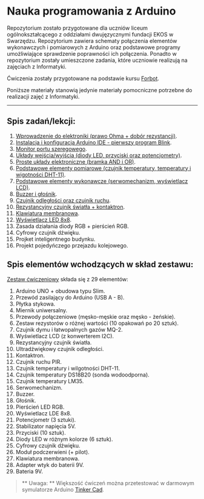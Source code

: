 # Nauka programowania z Arduino

Repozytorium zostało przygotowane dla uczniów liceum ogólnokształcącego z oddziałami dwujęzycznymi fundacji EKOS w Swarzędzu.
Repozytorium zawiera schematy połączenia elementów wykonawczych i pomiarowych z Arduino oraz podstawowe programy umożliwiające sprawdzenie poprawności ich połączenia.
Ponadto w repozytorium zostały umieszczone zadania, które uczniowie realizują na zajęciach z Informatyki.

Ćwiczenia zostały przygotowane na podstawie kursu [Forbot](https://forbot.pl/blog/kurs-arduino-podstawy-programowania-spis-tresci-kursu-id5290).

Poniższe materiały stanowią jedynie materiały pomocniczne potrzebne do realizacji zajęć z Informatyki.

----------

## Spis zadań/lekcji:

1. [Wprowadzenie do elektroniki (prawo Ohma + dobór rezystancji)](https://github.com/Arillos/Arduino/tree/main/1.%20Wprowadzenie%20do%20elektroniki%20(dob%C3%B3r%20rezystancji)).
2. [Instalacja i konfiguracja Arduino IDE - pierwszy program Blink](https://github.com/Arillos/Arduino/tree/main/2.%20Instalacja%20i%20konfiguracja%20Arduino%20IDE%20-%20pierwszy%20program%20Blink).
3. [Monitor portu szeregowego](https://github.com/Arillos/Arduino-EKOS-/tree/main/3.%20Monitor%20portu%20szeregowego).
4. [Układy wejścia/wyjścia (diody LED, przyciski oraz potencjometry)](https://github.com/Arillos/Arduino-EKOS-/tree/main/4.%20Uk%C5%82ady%20wej%C5%9Bcia%2C%20wyj%C5%9Bcia%20(diody%20LED%2C%20przyciski%20oraz%20potencjometry)).
5. [Proste układy elektroniczne (bramka AND i OR)](https://github.com/Arillos/Arduino-EKOS-/tree/main/5.%20Proste%20uk%C5%82ady%20elektroniczne%20(bramka%20AND%20i%20OR)).
6. [Podstawowe elementy pomiarowe (czujnik temperatury, temperatury i wigotności DHT-11)](https://github.com/Arillos/Arduino-EKOS-/tree/main/6.%20Podstawowe%20elementy%20pomiarowe%20(czujnik%20temperatury%2C%20temperatury%20i%20wigotno%C5%9Bci%20DHT-11)).
7. [Podstawowe elementy wykonawcze (serwomechanizm, wyświetlacz LCD)](https://github.com/Arillos/Arduino-EKOS-/tree/main/7.%20Podstawowe%20elementy%20wykonawcze%20(serwomechanizm%2C%20wy%C5%9Bwietlacz%20LCD)).
8. [Buzzer i głośnik](https://github.com/Arillos/Arduino-EKOS-/tree/main/8.%20Buzzer%20i%20g%C5%82o%C5%9Bnik).
9. [Czujnik odległości oraz czujnik ruchu](https://github.com/Arillos/Arduino-EKOS-/tree/main/9.%20Czujnik%20odleg%C5%82o%C5%9Bci%20oraz%20czujnik%20ruchu).
10. [Rezystancyjny czujnik światła + kontaktron](https://github.com/Arillos/Arduino-EKOS-/tree/main/10.%20Rezystancyjny%20czujnik%20%C5%9Bwiat%C5%82a).
11. [Klawiatura membranowa](https://github.com/Arillos/Arduino-EKOS-/tree/main/11.%20Klawiatura%20membranowa).
12. [Wyświetlacz LED 8x8](https://github.com/Arillos/Arduino-EKOS-/tree/main/12.%20Wy%C5%9Bwietlacz%20LED%208x8).
13. Zasada działania diody RGB + pierścień RGB.
14. Cyfrowy czujnik dźwięku.
15. Projket inteligentnego budynku.
16. Projekt pojedyńczego przejazdu kolejowego.

## Spis elementów wchodzących w skład zestawu:
[Zestaw ćwiczeniowy](https://github.com/Arillos/Arduino/blob/main/Spis%20zawarto%C5%9Bci%20zestaw%C3%B3w.pdf) składa się z 29 elementów:
1. Arduino UNO + obudowa typu Slim.
2. Przewód zasilający do Arduino (USB A - B).
3. Płytka stykowa.
4. Miernik uniwersalny.
5. Przewody połączeniowe (męsko-męskie oraz męsko - żeńskie).
6. Zestaw rezystorów o różnej wartości (10 opakowań po 20 sztuk).
7. Czujnik dymu i łatwopalnych gazów MQ-2.
8. Wyświetlacz LCD (z konwerterem I2C).
9. Rezystancyjny czujnik światła.
10. Ultradźwiękowy czujnik odległości.
11. Kontaktron.
12. Czujnik ruchu PIR.
13. Czujnik temperatury i wilgotności DHT-11.
14. Czujnik temperatury DS18B20 (sonda wodoodporna).
15. Czujnik temperatury LM35.
16. Serwomechanizm.
17. Buzzer.
18. Głośnik.
19. Pierścień LED RGB.
20. Wyświetlacz LDE 8x8.
21. Potencjometr (3 sztuki).
22. Stabilizator napięcia 5V.
23. Przyciski (10 sztuk).
24. Diody LED w różnym kolorze (6 sztuk).
25. Cyfrowy czujnik dźwięku.
26. Moduł podczerwieni (+ pilot).
27. Klawiatura membranowa.
28. Adapter wtyk do baterii 9V.
29. Bateria 9V.

> ** Uwaga: ** Większość ćwiczeń można przetestować w darmowym symulatorze Arduino [Tinker Cad](https://www.tinkercad.com/learn/circuits).
